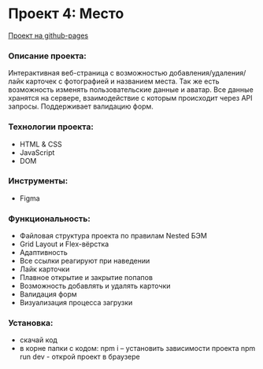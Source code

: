 # Проект 4: Место

[Проект на github-pages](https://masharakitskaya.github.io/mesto/)

### Описание проекта:
Интерактивная веб-страница с возможностью добавления/удаления/лайк карточек с фотографией и названием места. Так же есть возможность изменять пользовательские данные и аватар. Все данные хранятся на сервере, взаимодействие с которым происходит через API запросы. Поддерживает валидацию форм.

### Технологии проекта:
* HTML & CSS
* JavaScript
* DOM

### Инструменты:
* Figma

### Функциональность:
* Файловая структура проекта по правилам Nested БЭМ
* Grid Layout и Flex-вёрстка
* Адаптивность 
* Все ссылки реагируют при наведении
* Лайк карточки
* Плавное открытие и закрытие попапов
* Возможность добавлять и удалять карточки
* Валидация форм
* Визуализация процесса загрузки

### Установка:
* скачай код
* в корне папки с кодом:
npm i – установить зависимости проекта
npm run dev - открой проект в браузере

